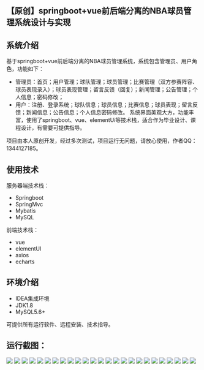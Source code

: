 ## 【原创】springboot+vue前后端分离的NBA球员管理系统设计与实现

## 系统介绍

基于springboot+vue前后端分离的NBA球员管理系统，系统包含管理员、用户角色，功能如下：
- 管理员：首页；用户管理；球队管理；球员管理；比赛管理（双方参赛阵容、球员表现录入）；球员表现管理；留言反馈（回复）；新闻管理；公告管理；个人信息；密码修改；
- 用户：注册、登录系统；球队信息；球员信息；比赛信息；球员表现；留言反馈；新闻信息；公告信息；个人信息密码修改。
系统界面美观大方，功能丰富，使用了springboot、vue、elementUi等技术栈，适合作为毕业设计、课程设计，有需要可提供指导。

项目由本人原创开发，经过多次测试，项目运行无问题，请放心使用，作者QQ：1344127185。

## 使用技术

服务器端技术栈：

- Springboot
- SpringMvc
- Mybatis
- MySQL

前端技术栈：

- vue
- elementUI
- axios
- echarts

## 环境介绍

- IDEA集成环境
- JDK1.8
- MySQL5.6+

可提供所有运行软件、远程安装、技术指导。

## 运行截图：
![](https://github.com/itcoderyhl/stock-server/blob/main/images/1.png)
![](https://github.com/itcoderyhl/stock-server/blob/main/images/2.png)
![](https://github.com/itcoderyhl/stock-server/blob/main/images/3.png)
![](https://github.com/itcoderyhl/stock-server/blob/main/images/4.png)
![](https://github.com/itcoderyhl/stock-server/blob/main/images/5.png)
![](https://github.com/itcoderyhl/stock-server/blob/main/images/6.png)
![](https://github.com/itcoderyhl/stock-server/blob/main/images/7.png)
![](https://github.com/itcoderyhl/stock-server/blob/main/images/8.png)
![](https://github.com/itcoderyhl/stock-server/blob/main/images/9.png)
![](https://github.com/itcoderyhl/stock-server/blob/main/images/10.png)
![](https://github.com/itcoderyhl/stock-server/blob/main/images/11.png)
![](https://github.com/itcoderyhl/stock-server/blob/main/images/12.png)
![](https://github.com/itcoderyhl/stock-server/blob/main/images/13.png)
![](https://github.com/itcoderyhl/stock-server/blob/main/images/14.png)
![](https://github.com/itcoderyhl/stock-server/blob/main/images/15.png)
![](https://github.com/itcoderyhl/stock-server/blob/main/images/16.png)
![](https://github.com/itcoderyhl/stock-server/blob/main/images/17.png)
![](https://github.com/itcoderyhl/stock-server/blob/main/images/18.png)
![](https://github.com/itcoderyhl/stock-server/blob/main/images/19.png)
![](https://github.com/itcoderyhl/stock-server/blob/main/images/20.png)
![](https://github.com/itcoderyhl/stock-server/blob/main/images/21.png)
![](https://github.com/itcoderyhl/stock-server/blob/main/images/22.png)
![](https://github.com/itcoderyhl/stock-server/blob/main/images/23.png)
![](https://github.com/itcoderyhl/stock-server/blob/main/images/24.png)
![](https://github.com/itcoderyhl/stock-server/blob/main/images/25.png)
